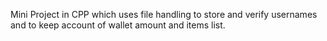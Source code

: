 
Mini Project in CPP which uses file handling to store and verify usernames and to keep account of wallet amount and items list.
